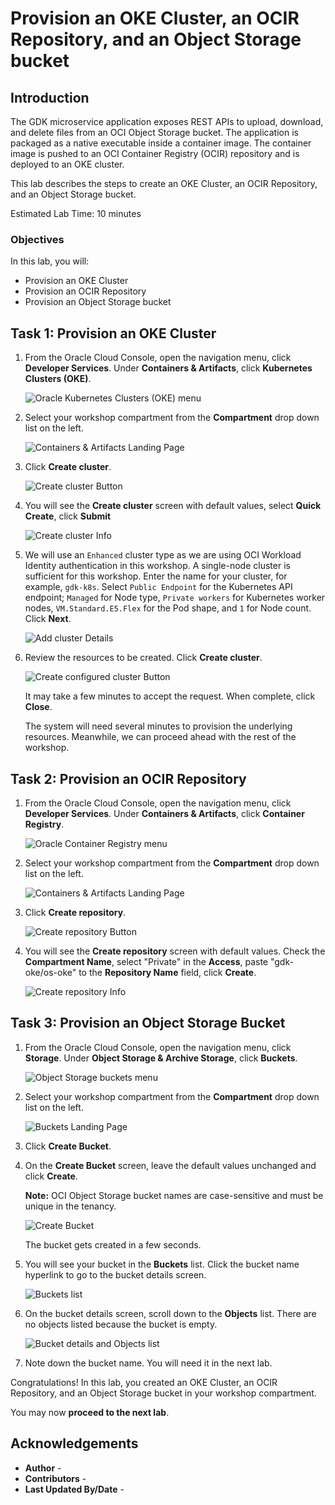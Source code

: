 # Provision an OKE Cluster, an OCIR Repository, and an Object Storage bucket

## Introduction

The GDK microservice application exposes REST APIs to upload, download, and delete files from an OCI Object Storage bucket. The  application is packaged as a native executable inside a container image. The container image is pushed to an OCI Container Registry (OCIR) repository and is deployed to an OKE cluster. 

This lab describes the steps to create an OKE Cluster, an OCIR Repository, and an Object Storage bucket.

Estimated Lab Time: 10 minutes

### Objectives

In this lab, you will:

* Provision an OKE Cluster
* Provision an OCIR Repository
* Provision an Object Storage bucket

## Task 1: Provision an OKE Cluster

1. From the Oracle Cloud Console, open the navigation menu, click **Developer Services**. Under **Containers & Artifacts**, click **Kubernetes Clusters (OKE)**.

   ![Oracle Kubernetes Clusters (OKE) menu](https://oracle-livelabs.github.io/common/images/console/developer-OKE.png)

2. Select your workshop compartment from the **Compartment** drop down list on the left. 

    ![Containers & Artifacts Landing Page](images/compartment-name-oke.png#input)

3. Click **Create cluster**.

    ![Create cluster Button](images/create-cluster.png#input)

4. You will see the **Create cluster** screen with default values, select **Quick Create**, click **Submit**

    ![Create cluster Info](images/create-cluster-info.png#input)

5. We will use an `Enhanced` cluster type as we are using OCI Workload Identity authentication in this workshop. A single-node cluster is sufficient for this workshop. Enter the name for your cluster, for example, `gdk-k8s`. Select `Public Endpoint` for the Kubernetes API endpoint; `Managed` for Node type, `Private workers` for Kubernetes worker nodes, `VM.Standard.E5.Flex` for the Pod shape, and `1` for Node count. Click **Next**.

    ![Add cluster Details](images/add-cluster-details.png)

6. Review the resources to be created. Click **Create cluster**.

    ![Create configured cluster Button](images/create-cluster-2.png)

    It may take a few minutes to accept the request. When complete, click **Close**.

    The system will need several minutes to provision the underlying resources. Meanwhile, we can proceed ahead with the rest of the workshop.

## Task 2: Provision an OCIR Repository

1. From the Oracle Cloud Console, open the navigation menu, click **Developer Services**. Under **Containers & Artifacts**, click **Container Registry**.

   ![Oracle Container Registry menu](https://oracle-livelabs.github.io/common/images/console/developer-container-registry.png)

2. Select your workshop compartment from the **Compartment** drop down list on the left.

    ![Containers & Artifacts Landing Page](images/compartment-name-container.png#input)

3. Click **Create repository**.

    ![Create repository Button](images/create-repository.png#input)

4. You will see the **Create repository** screen with default values. Check the **Compartment Name**, select "Private" in  the **Access**, paste "gdk-oke/os-oke" to the **Repository Name** field, click **Create**.

    ![Create repository Info](images/create-repository-info.png#input)

## Task 3: Provision an Object Storage Bucket

1. From the Oracle Cloud Console, open the navigation menu, click **Storage**. Under **Object Storage & Archive Storage**, click **Buckets**.

   ![Object Storage buckets menu](https://oracle-livelabs.github.io/common/images/console/storage-buckets.png)

2. Select your workshop compartment from the **Compartment** drop down list on the left.

   ![Buckets Landing Page](images/buckets-landing-page.jpg)

3. Click **Create Bucket**.

4. On the **Create Bucket** screen, leave the default values unchanged and click **Create**.

   **Note:** OCI Object Storage bucket names are case-sensitive and must be unique in the tenancy.

   ![Create Bucket](images/create-bucket.jpg)

   The bucket gets created in a few seconds.

5. You will see your bucket in the **Buckets** list. Click the bucket name hyperlink to go to the bucket details screen.

   ![Buckets list](images/buckets-list.jpg)

6. On the bucket details screen, scroll down to the **Objects** list. There are no objects listed because the bucket is empty.

   ![Bucket details and Objects list](images/objects-list.jpg)

7. Note down the bucket name. You will need it in the next lab.

Congratulations! In this lab, you created an OKE Cluster, an OCIR Repository, and an Object Storage bucket in your workshop compartment.

You may now **proceed to the next lab**.

## Acknowledgements

* **Author** - [](var:author)
* **Contributors** - [](var:contributors)
* **Last Updated By/Date** - [](var:last_updated)
